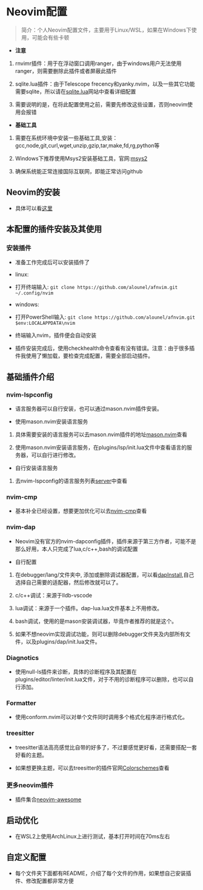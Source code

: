 # Neovim配置

> 简介：个人Neovim配置文件，主要用于Linux/WSL，如果在Windows下使用，可能会有些卡顿

- **注意**

1. rnvimr插件：用于在浮动窗口调用ranger，由于windows用户无法使用ranger，则需要删除此插件或者屏蔽此插件

2. sqlite.lua插件：由于Telescope frecency和yanky.nvim，以及一些其它功能需要sqlite，所以请在[sqlite.lua](https://github.com/kkharji/sqlite.lua)网站中查看详细配置

3. 需要说明的是，在将此配置使用之前，需要先修改这些设置，否则neovim使用会报错

- **基础工具**

1. 需要在系统环境中安装一些基础工具,安装：gcc,node,git,curl,wget,unzip,gzip,tar,make,fd,rg,python等

2. Windows下推荐使用Msys2安装基础工具，官网:[msys2](https://www.msys2.org)

3. 确保系统能正常连接国际互联网，即能正常访问github

## Neovim的安装

- 具体可以看[这里](https://github.com/neovim/neovim/wiki/Installing-Neovim)

## 本配置的插件安装及其使用

### 安装插件

- 准备工作完成后可以安装插件了

- linux:

- 打开终端输入: `git clone https://github.com/alounel/afnvim.git ~/.config/nvim`

- windows:

- 打开PowerShell输入: `git clone https://github.com/alounel/afnvim.git $env:LOCALAPPDATA\nvim`

- 终端输入nvim，插件便会自动安装

- 插件安装完成后，使用checkhealth命令查看有没有错误。注意：由于很多插件我使用了懒加载，要检查完成配置，需要全部启动插件。

## 基础插件介绍

### nvim-lspconfig

- 语言服务器可以自行安装，也可以通过mason.nvim插件安装。

- 使用mason.nvim安装语言服务

1. 具体需要安装的语言服务可以去mason.nvim插件的地址[mason.nvim](https://github.com/williamboman/mason.nvim)查看

2. 使用mason.nvim安装语言服务，在plugins/lsp/init.lua文件中查看语言的服务器，可以自行进行修改。

- 自行安装语言服务

1. 去nvim-lspconfig的语言服务列表[server](https://github.com/neovim/nvim-lspconfig/blob/master/doc/server_configurations.md)中查看

### nvim-cmp

- 基本补全已经设置，想要更加优化可以去[nvim-cmp](https://github.com/hrsh7th/nvim-cmp/wiki)查看

### nvim-dap

- Neovim没有官方的nvim-dapconfig插件，插件来源于第三方作者，可能不是那么好用，本人只完成了lua,c/c++,bash的调试配置

- 自行配置

1. 在debugger/lang/文件夹中, 添加或删除调试器配置，可以看[dapInstall](https://github.com/mfussenegger/nvim-dap/wiki/Debug-Adapter-installation),自己选择自己需要的适配器，然后修改就可以了。

2. c/c++调试：来源于lldb-vscode

3. lua调试：来源于一个插件。dap-lua.lua文件基本上不用修改。

4. bash调试，使用的是mason安装调试器，毕竟作者推荐的就是这个。

5. 如果不想neovim实现调试功能，则可以删除debugger文件夹及内部所有文件，以及plugins/dap/init.lua文件。

### Diagnotics

- 使用null-ls插件来诊断，具体的诊断程序及其配置在plugins/editor/linter/init.lua文件，对于不用的诊断程序可以删除，也可以自行添加。

### Formatter

- 使用conform.nvim可以对单个文件同时调用多个格式化程序进行格式化。

### treesitter

- treesitter语法高亮感觉比自带的好多了，不过要感觉更好看，还需要搭配一套好看的主题。

- 如果想更换主题，可以去treesitter的插件官网[Colorschemes](https://github.com/nvim-treesitter/nvim-treesitter/wiki/Colorschemes)查看

### 更多neovim插件

- 插件集合[neovim-awesome](https://github.com/rockerBOO/awesome-neovim)

## 启动优化

- 在WSL2上使用ArchLinux上进行测试，基本打开时间在70ms左右

## 自定义配置

- 每个文件夹下面都有README，介绍了每个文件的作用，如果想自己安装插件、修改配置都非常方便
